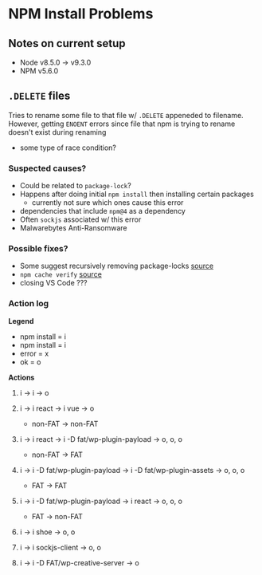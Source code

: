 # NPM Install Problems

## Notes on current setup
- Node v8.5.0 -> v9.3.0
- NPM v5.6.0

## `.DELETE` files

Tries to rename some file to that file w/ `.DELETE` appeneded to filename. However, getting `ENOENT` errors since file that npm is trying to rename doesn't exist during renaming
- some type of race condition?

### Suspected causes?

- Could be related to `package-lock`?
- Happens after doing initial `npm install` then installing certain packages
	- currently not sure which ones cause this error
- dependencies that include `npm@4` as a dependency
- Often `sockjs` associated w/ this error
- Malwarebytes Anti-Ransomware

### Possible fixes?

- Some suggest recursively removing package-locks [source](https://github.com/npm/npm/issues/17444#issuecomment-369410616)
- `npm cache verify` [source](https://github.com/npm/npm/issues/17444#issuecomment-317361772)
- closing VS Code ???

### Action log

__Legend__
- npm install = i
- npm install <pkg> = i <pkg>
- error = x
- ok = o

__Actions__
1. i -> i -> o

2. i -> i react -> i vue -> o
	- non-FAT -> non-FAT

3. i -> i react -> i -D fat/wp-plugin-payload -> o, o, o
	- non-FAT -> FAT

4. i -> i -D fat/wp-plugin-payload -> i -D fat/wp-plugin-assets -> o, o, o
	- FAT -> FAT

5. i -> i -D fat/wp-plugin-payload -> i react -> o, o, o
	- FAT -> non-FAT

6. i -> i shoe -> o, o
7. i -> i sockjs-client -> o, o
8. i -> i -D FAT/wp-creative-server -> o

